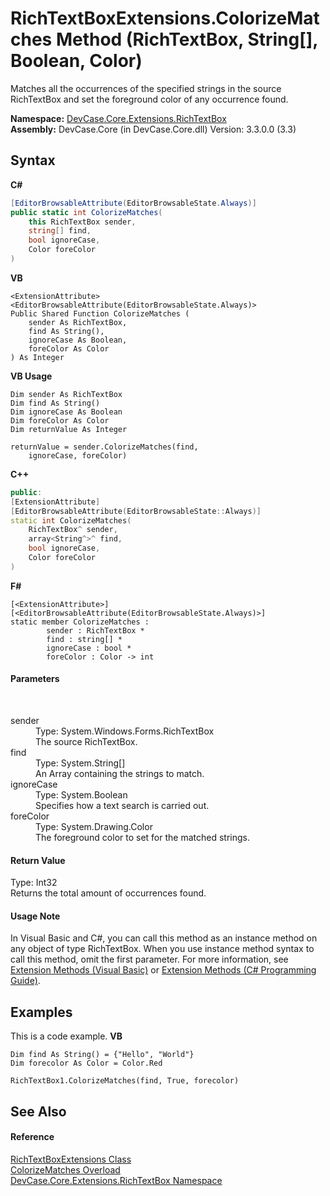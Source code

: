 # RichTextBoxExtensions.ColorizeMatches Method (RichTextBox, String[], Boolean, Color)
 

Matches all the occurrences of the specified strings in the source RichTextBox and set the foreground color of any occurrence found.

**Namespace:**&nbsp;<a href="N_DevCase_Core_Extensions_RichTextBox">DevCase.Core.Extensions.RichTextBox</a><br />**Assembly:**&nbsp;DevCase.Core (in DevCase.Core.dll) Version: 3.3.0.0 (3.3)

## Syntax

**C#**<br />
``` C#
[EditorBrowsableAttribute(EditorBrowsableState.Always)]
public static int ColorizeMatches(
	this RichTextBox sender,
	string[] find,
	bool ignoreCase,
	Color foreColor
)
```

**VB**<br />
``` VB
<ExtensionAttribute>
<EditorBrowsableAttribute(EditorBrowsableState.Always)>
Public Shared Function ColorizeMatches ( 
	sender As RichTextBox,
	find As String(),
	ignoreCase As Boolean,
	foreColor As Color
) As Integer
```

**VB Usage**<br />
``` VB Usage
Dim sender As RichTextBox
Dim find As String()
Dim ignoreCase As Boolean
Dim foreColor As Color
Dim returnValue As Integer

returnValue = sender.ColorizeMatches(find, 
	ignoreCase, foreColor)
```

**C++**<br />
``` C++
public:
[ExtensionAttribute]
[EditorBrowsableAttribute(EditorBrowsableState::Always)]
static int ColorizeMatches(
	RichTextBox^ sender, 
	array<String^>^ find, 
	bool ignoreCase, 
	Color foreColor
)
```

**F#**<br />
``` F#
[<ExtensionAttribute>]
[<EditorBrowsableAttribute(EditorBrowsableState.Always)>]
static member ColorizeMatches : 
        sender : RichTextBox * 
        find : string[] * 
        ignoreCase : bool * 
        foreColor : Color -> int 

```


#### Parameters
&nbsp;<dl><dt>sender</dt><dd>Type: System.Windows.Forms.RichTextBox<br />The source RichTextBox.</dd><dt>find</dt><dd>Type: System.String[]<br />An Array containing the strings to match.</dd><dt>ignoreCase</dt><dd>Type: System.Boolean<br />Specifies how a text search is carried out.</dd><dt>foreColor</dt><dd>Type: System.Drawing.Color<br />The foreground color to set for the matched strings.</dd></dl>

#### Return Value
Type: Int32<br />Returns the total amount of occurrences found.

#### Usage Note
In Visual Basic and C#, you can call this method as an instance method on any object of type RichTextBox. When you use instance method syntax to call this method, omit the first parameter. For more information, see <a href="https://docs.microsoft.com/dotnet/visual-basic/programming-guide/language-features/procedures/extension-methods">Extension Methods (Visual Basic)</a> or <a href="https://docs.microsoft.com/dotnet/csharp/programming-guide/classes-and-structs/extension-methods">Extension Methods (C# Programming Guide)</a>.

## Examples
This is a code example. 
**VB**<br />
``` VB
Dim find As String() = {"Hello", "World"}
Dim forecolor As Color = Color.Red

RichTextBox1.ColorizeMatches(find, True, forecolor)
```


## See Also


#### Reference
<a href="T_DevCase_Core_Extensions_RichTextBox_RichTextBoxExtensions">RichTextBoxExtensions Class</a><br /><a href="Overload_DevCase_Core_Extensions_RichTextBox_RichTextBoxExtensions_ColorizeMatches">ColorizeMatches Overload</a><br /><a href="N_DevCase_Core_Extensions_RichTextBox">DevCase.Core.Extensions.RichTextBox Namespace</a><br />